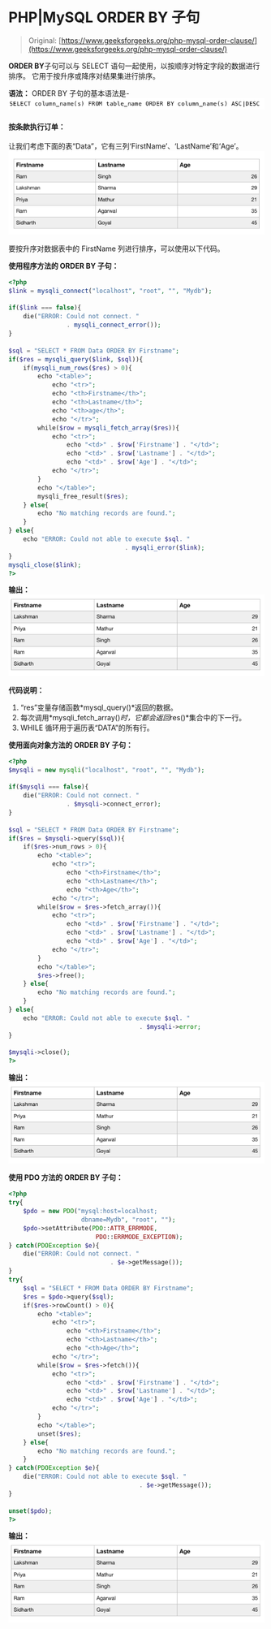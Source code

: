 # PHP|MySQL ORDER BY 子句

> Original: [https://www.geeksforgeeks.org/php-mysql-order-clause/](https://www.geeksforgeeks.org/php-mysql-order-clause/)

**ORDER BY**子句可以与 SELECT 语句一起使用，以按顺序对特定字段的数据进行排序。 它用于按升序或降序对结果集进行排序。

**语法：**
ORDER BY 子句的基本语法是-
![](img/a86232e4a5f19d4bcda75fae029cdc0e.png)

#### 按条款执行订单：

让我们考虑下面的表“Data”，它有三列‘FirstName’、‘LastName’和‘Age’。
![](img/929bbf0a6c40b114beaa4a4ff2186050.png)

要按升序对数据表中的 FirstName 列进行排序，可以使用以下代码。

**使用程序方法的 ORDER BY 子句：**

```php
<?php
$link = mysqli_connect("localhost", "root", "", "Mydb");

if($link === false){
    die("ERROR: Could not connect. " 
                . mysqli_connect_error());
}

$sql = "SELECT * FROM Data ORDER BY Firstname";
if($res = mysqli_query($link, $sql)){
    if(mysqli_num_rows($res) > 0){
        echo "<table>";
            echo "<tr>";
            echo "<th>Firstname</th>";
            echo "<th>Lastname</th>";
            echo "<th>age</th>";
            echo "</tr>";
        while($row = mysqli_fetch_array($res)){
            echo "<tr>";
                echo "<td>" . $row['Firstname'] . "</td>";
                echo "<td>" . $row['Lastname'] . "</td>";
                echo "<td>" . $row['Age'] . "</td>";
            echo "</tr>";
        }
        echo "</table>";
        mysqli_free_result($res);
    } else{
        echo "No matching records are found.";
    }
} else{
    echo "ERROR: Could not able to execute $sql. "
                                . mysqli_error($link);
}
mysqli_close($link);
?>
```

**输出：**
![](img/7a0affe744c53b9c8234a0b405d0ac77.png)

**代码说明：**

1.  “res”变量存储函数*mysql_query()*返回的数据。
2.  每次调用*mysqli_fetch_array()*时，它都会返回*res()*集合中的下一行。
3.  WHILE 循环用于遍历表“DATA”的所有行。

**使用面向对象方法的 ORDER BY 子句：**

```php
<?php
$mysqli = new mysqli("localhost", "root", "", "Mydb");

if($mysqli === false){
    die("ERROR: Could not connect. " 
                . $mysqli->connect_error);
}

$sql = "SELECT * FROM Data ORDER BY Firstname";
if($res = $mysqli->query($sql)){
    if($res->num_rows > 0){
        echo "<table>";
            echo "<tr>";
                echo "<th>Firstname</th>";
                echo "<th>Lastname</th>";
                echo "<th>Age</th>";
            echo "</tr>";
        while($row = $res->fetch_array()){
            echo "<tr>";
                echo "<td>" . $row['Firstname'] . "</td>";
                echo "<td>" . $row['Lastname'] . "</td>";
                echo "<td>" . $row['Age'] . "</td>";
            echo "</tr>";
        }
        echo "</table>";
        $res->free();
    } else{
        echo "No matching records are found.";
    }
} else{
    echo "ERROR: Could not able to execute $sql. " 
                                    . $mysqli->error;
}

$mysqli->close();
?>
```

**输出：**
![](img/7a0affe744c53b9c8234a0b405d0ac77.png)

**使用 PDO 方法的 ORDER BY 子句：**

```php
<?php
try{
    $pdo = new PDO("mysql:host=localhost;
                    dbname=Mydb", "root", "");
    $pdo->setAttribute(PDO::ATTR_ERRMODE, 
                        PDO::ERRMODE_EXCEPTION);
} catch(PDOException $e){
    die("ERROR: Could not connect. " 
                            . $e->getMessage());
}
try{
    $sql = "SELECT * FROM Data ORDER BY Firstname";
    $res = $pdo->query($sql);
    if($res->rowCount() > 0){
        echo "<table>";
            echo "<tr>";
                echo "<th>Firstname</th>";
                echo "<th>Lastname</th>";
                echo "<th>Age</th>";
            echo "</tr>";
        while($row = $res->fetch()){
            echo "<tr>";
                echo "<td>" . $row['Firstname'] . "</td>";
                echo "<td>" . $row['Lastname'] . "</td>";
                echo "<td>" . $row['Age'] . "</td>";
            echo "</tr>";
        }
        echo "</table>";
        unset($res);
    } else{
        echo "No matching records are found.";
    }
} catch(PDOException $e){
    die("ERROR: Could not able to execute $sql. " 
                                    . $e->getMessage());
}

unset($pdo);
?>
```

**输出：**
![](img/7a0affe744c53b9c8234a0b405d0ac77.png)